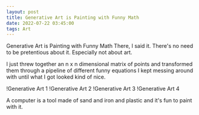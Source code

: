 ```yaml
---
layout: post
title: Generative Art is Painting with Funny Math
date: 2022-07-22 03:45:00
tags: Art
---
```

Generative Art is Painting with Funny Math
There, I said it. There's no need to be pretentious about it. Especially not about art.

I just threw together an n x n dimensional matrix of points and transformed them through a pipeline of different funny equations I kept messing around with until what I got looked kind of nice.

!Generative Art 1
!Generative Art 2
!Generative Art 3
!Generative Art 4

A computer is a tool made of sand and iron and plastic and it's fun to paint with it.
